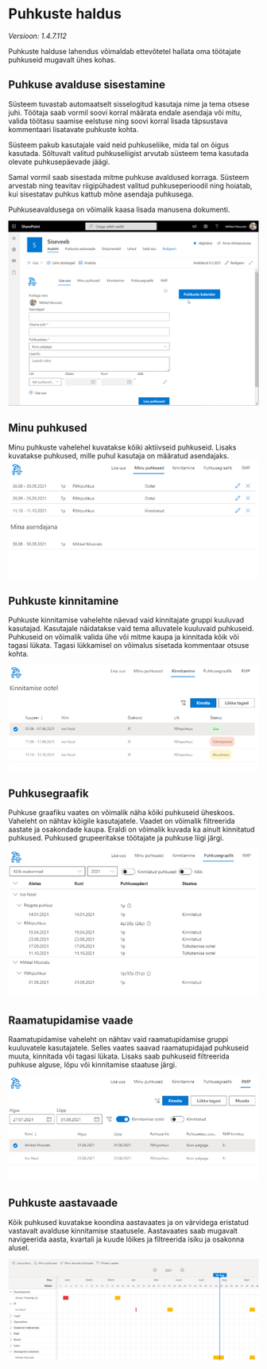 # Puhkuste haldus
*Versioon: 1.4.7.112*

Puhkuste halduse lahendus võimaldab ettevõtetel hallata oma töötajate puhkuseid mugavalt ühes kohas.

## Puhkuse avalduse sisestamine
Süsteem tuvastab automaatselt sisselogitud kasutaja nime ja tema otsese juhi.
Töötaja saab vormil soovi korral määrata endale asendaja või mitu, valida töötasu saamise eelstuse ning soovi korral lisada täpsustava kommentaari lisatavate puhkuste kohta.

 Süsteem pakub kasutajale vaid neid puhkuseliike, mida tal on õigus kasutada. Sõltuvalt valitud puhkuseliigist arvutab süsteem tema kasutada olevate puhkusepäevade jäägi. 
 
 Samal vormil saab sisestada mitme puhkuse avaldused korraga. Süsteem arvestab ning teavitav riigipühadest valitud puhkuseperioodil ning hoiatab, kui sisestatav puhkus kattub mõne asendaja puhkusega. 
 
 Puhkuseavaldusega on võimalik kaasa lisada manusena dokumenti.
 
![](images/vacations/insertVacation.gif)


## Minu puhkused

Minu puhkuste vahelehel kuvatakse kõiki aktiivseid puhkuseid. Lisaks kuvatakse puhkused, mille puhul kasutaja on määratud asendajaks.
![](images/vacations/my-vacations.png)

## Puhkuste kinnitamine

Puhkuste kinnitamise vahelehte näevad vaid kinnitajate gruppi kuuluvad kasutajad. Kasutajale näidatakse vaid tema alluvatele kuuluvaid puhkuseid. Puhkuseid on võimalik valida ühe või mitme kaupa ja kinnitada kõik või tagasi lükata. Tagasi lükkamisel on võimalus sisetada kommentaar otsuse kohta.

![](images/vacations/approval.png)

## Puhkusegraafik

Puhkuse graafiku vaates on võimalik näha kõiki puhkuseid üheskoos. Vaheleht on nähtav kõigile kasutajatele. Vaadet on võimalik filtreerida aastate ja osakondade kaupa. Eraldi on võimalik kuvada ka ainult kinnitatud puhkused. Puhkused grupeeritakse töötajate ja puhkuse liigi järgi.

![](images/vacations/schedule.png)

## Raamatupidamise vaade

Raamatupidamise vaheleht on nähtav vaid raamatupidamise gruppi kuuluvatele kasutajatele. Selles vaates saavad raamatupidajad puhkuseid muuta, kinnitada või tagasi lükata. Lisaks saab puhkuseid filtreerida puhkuse alguse, lõpu või kinnitamise staatuse järgi.

![](images/vacations/accounting.png)

## Puhkuste aastavaade
Kõik puhkused kuvatakse koondina aastavaates ja on värvidega eristatud vastavalt avalduse kinnitamise staatusele. Aastavaates saab mugavalt navigeerida aasta, kvartali ja kuude lõikes ja filtreerida isiku ja osakonna alusel.

![](images/vacations/yearview.png)
